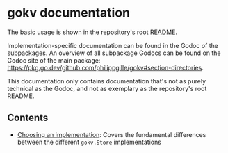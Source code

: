 gokv documentation
==================

The basic usage is shown in the repository's root [README](../README.md).

Implementation-specific documentation can be found in the Godoc of the subpackages. An overview of all subpackage Godocs can be found on the Godoc site of the main package: <https://pkg.go.dev/github.com/philippgille/gokv#section-directories>.

This documentation only contains documentation that's not as purely technical as the Godoc, and not as exemplary as the repository's root README.

Contents
--------

- [Choosing an implementation](choosing-implementation.md): Covers the fundamental differences between the different `gokv.Store` implementations
